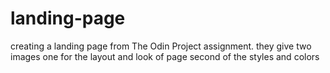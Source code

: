 # landing-page
creating a landing page from The Odin Project assignment.
they give two images
one for the layout and look of page
second of the styles and colors